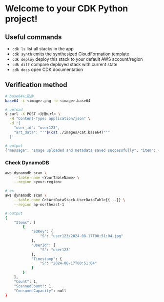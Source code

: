 
# Welcome to your CDK Python project!

## Useful commands

 * `cdk ls`          list all stacks in the app
 * `cdk synth`       emits the synthesized CloudFormation template
 * `cdk deploy`      deploy this stack to your default AWS account/region
 * `cdk diff`        compare deployed stack with current state
 * `cdk docs`        open CDK documentation

## Verification method

```bash
# base64に変換
base64 -i <image>.png -o <image>.base64

# upload
$ curl -X POST <対象url> \
  -H "Content-Type: application/json" \
  -d '{
    "user_id": "user123",
    "art_data": "'"$(cat ./images/cat.base64)"'"
  }'

# output
{"message": "Image uploaded and metadata saved successfully", "item": {"UserId": "user123", "Timestamp": "2024-08-17T01:25:43", "S3Key": "user123/2024-08-17T01:25:43.png"}
```

### Check DynamoDB

```bash
aws dynamodb scan \
    --table-name <YourTableName> \
    --region <your-region>

# ex
aws dynamodb scan \
    --table-name CdkArtDataStack-UserDataTable{{...}} \
    --region ap-northeast-1

# output
{
    "Items": [
        {
            "S3Key": {
                "S": "user123/2024-08-17T00:51:04.jpg"
            },
            "UserId": {
                "S": "user123"
            },
            "Timestamp": {
                "S": "2024-08-17T00:51:04"
            }
        }
    ],
    "Count": 1,
    "ScannedCount": 1,
    "ConsumedCapacity": null
}
```
